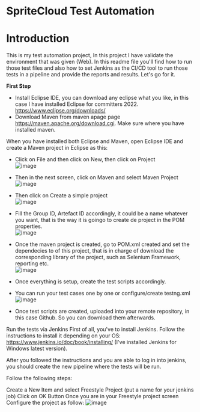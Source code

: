 # SpriteCloud Test Automation

# Introduction
This is my test automation project, In this project I  have validate the environment that was given (Web). In this readme file you'll find how to run those test files and also how to set Jenkins as the CI/CD tool to run those tests in a pipeline and provide the reports and results. Let's go for it.

<b>First Step</b></br>
* Install Eclipse IDE, you can download any eclipse what you like, in this case I have installed Eclipse for committers 2022. https://www.eclipse.org/downloads/
* Download Maven from maven apage page https://maven.apache.org/download.cgi. Make sure where you have installed maven. <br>
 
When you have installed both Eclipse and Maven, open Eclipse IDE and create a Maven project in Eclipse as this: <br>
 * Click on File and then click on New, then click on Project<br>
![image](https://user-images.githubusercontent.com/17472758/214378808-a624c0d6-78b9-4d5d-b9bb-cc5c06e329da.png)
* Then in the next screen, click on Maven and select Maven Project<br>
 ![image](https://user-images.githubusercontent.com/17472758/214379064-9e0af1f9-4121-4f81-8e76-7c68d6e3bdb2.png)
* Then click on Create a simple project<br>
 ![image](https://user-images.githubusercontent.com/17472758/214379478-fc24c40d-b860-4132-9dd7-c4f4d47e9fbe.png)
* Fill the Group ID, Artefact ID accordingly, it could be a name whatever you want, that is the way it is goingo to create de project in the POM properties.<br>
 ![image](https://user-images.githubusercontent.com/17472758/214379763-7da2d24d-3ecb-4e6e-9a7d-13a7d9d1f908.png)

* Once the maven project is created, go to POM.xml created and set the dependecies to of this project, that is in charge of download the corresponding library of the project, such as Selenium Framework, reporting etc.<br>
 ![image](https://user-images.githubusercontent.com/17472758/214380373-485795a8-e3d0-4c7e-8062-66b06bb9b147.png)
 * Once everything is setup, create the test scripts accordingly.
 * You can run your test cases one by one or configure/create testng.xml<br>
 ![image](https://user-images.githubusercontent.com/17472758/214382372-e90467f2-2930-409f-8eca-f87d6ff54e40.png)

 
* Once test scripts are created, uploaded into your remote repository, in this case Github. So you can download them afterwards.

Run the tests via Jenkins
First of all, you've to install Jenkins. Follow the instructions to install it depending on your OS: https://www.jenkins.io/doc/book/installing/ (I've installed Jenkins for Windows latest version).

After you followed the instructions and you are able to log in into jenkins, you should create the new pipeline where the tests will be run.

Follow the following steps:

Create a New Item and select Freestyle Project (put a name for your jenkins job)
Click on OK Button
Once you are in your Freestyle project screen
Configure the project as follow:
![image](https://user-images.githubusercontent.com/17472758/214388328-f4b392e8-c293-4835-b8cc-16639579bef8.png)



 
